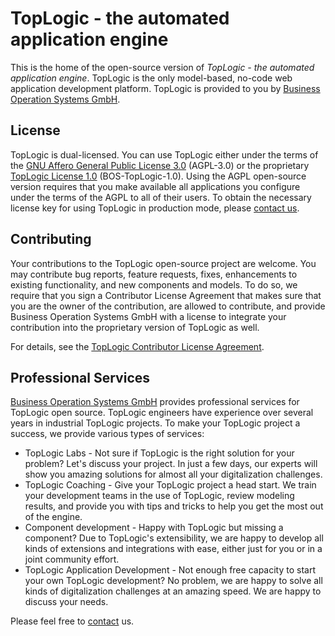 # TopLogic - the automated application engine

This is the home of the open-source version of _TopLogic - the automated application engine_. TopLogic is the only model-based, no-code web application development platform. TopLogic is provided to you by [Business Operation Systems GmbH](https://top-logic.com/ueber-uns/).

## License

TopLogic is dual-licensed. You can use TopLogic either under the terms of the [GNU Affero General Public License 3.0](/LICENSES/AGPL-3.0-only.txt) (AGPL-3.0) or the proprietary [TopLogic License 1.0](/LICENSES/LicenseRef-BOS-TopLogic-1.0.md) (BOS-TopLogic-1.0). Using the AGPL open-source version requires that you make available all applications you configure under the terms of the AGPL to all of their users. To obtain the necessary license key for using TopLogic in production mode, please [contact us](https://opensource.top-logic.com/#kontakt).

## Contributing

Your contributions to the TopLogic open-source project are welcome. You may contribute bug reports, feature requests, fixes, enhancements to existing functionality, and new components and models. To do so, we require that you sign a Contributor License Agreement that makes sure that you are the owner of the contribution, are allowed to contribute, and provide Business Operation Systems GmbH with a license to integrate your contribution into the proprietary version of TopLogic as well.

For details, see the [TopLogic Contributor License Agreement](/CLA.md).

## Professional Services

[Business Operation Systems GmbH](https://top-logic.com) provides professional services for TopLogic open source. TopLogic engineers have experience over several years in industrial TopLogic projects. To make your TopLogic project a success, we provide various types of services:

 * TopLogic Labs - Not sure if TopLogic is the right solution for your problem? Let's discuss your project. In just a few days, our experts will show you amazing solutions for almost all your digitalization challenges.
 * TopLogic Coaching - Give your TopLogic project a head start. We train your development teams in the use of TopLogic, review modeling results, and provide you with tips and tricks to help you get the most out of the engine.
 * Component development - Happy with TopLogic but missing a component? Due to TopLogic's extensibility, we are happy to develop all kinds of extensions and integrations with ease, either just for you or in a joint community effort.
 * TopLogic Application Development - Not enough free capacity to start your own TopLogic development? No problem, we are happy to solve all kinds of digitalization challenges at an amazing speed. We are happy to discuss your needs.

Please feel free to [contact](https://top-logic.com/kontakt/) us.
